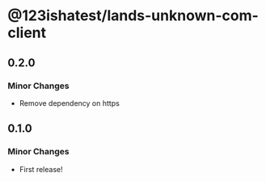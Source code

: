 # @123ishatest/lands-unknown-com-client

## 0.2.0

### Minor Changes

- Remove dependency on https

## 0.1.0

### Minor Changes

- First release!
